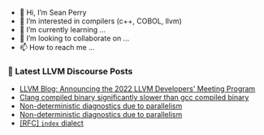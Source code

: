 - 👋 Hi, I’m Sean Perry
- 👀 I’m interested in compilers (c++, COBOL, llvm)
- 🌱 I’m currently learning ...
- 💞️ I’m looking to collaborate on ...
- 📫 How to reach me ...

<!---
s66perry/s66perry is a ✨ special ✨ repository because its `README.md` (this file) appears on your GitHub profile.
You can click the Preview link to take a look at your changes.
--->
### 📕 Latest LLVM Discourse Posts

<!-- DISCOURSE-LLVM:START -->
- [LLVM Blog: Announcing the 2022 LLVM Developers&#39; Meeting Program](https://discourse.llvm.org/t/llvm-blog-announcing-the-2022-llvm-developers-meeting-program/65625#post_1)
- [Clang compiled binary significantly slower than gcc compiled binary](https://discourse.llvm.org/t/clang-compiled-binary-significantly-slower-than-gcc-compiled-binary/65624#post_1)
- [Non-deterministic diagnostics due to parallelism](https://discourse.llvm.org/t/non-deterministic-diagnostics-due-to-parallelism/64389#post_20)
- [Non-deterministic diagnostics due to parallelism](https://discourse.llvm.org/t/non-deterministic-diagnostics-due-to-parallelism/64389#post_19)
- [[RFC] `index` dialect](https://discourse.llvm.org/t/rfc-index-dialect/65540?page=2#post_33)
<!-- DISCOURSE-LLVM:END -->
